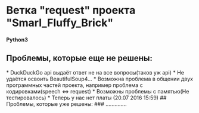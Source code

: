 # Ветка "request" проекта "Smarl_Fluffy_Brick"
#### Python3
## Проблемы, которые еще не решены:
<list>
 * DuckDuckGo api выдаёт ответ не на все вопросы(таков уж api)
 * Не удаётся освоить BeautifulSoup4...
 * Возможна проблема в общении двух программных частей проекта, например проблема с кодировками(speech <=> request)
 * Возможны проблемы с памятью(Не тестировалось)
 * Теперь у нас нет платы (20.07 2016 15:59)
</list>
## Проблемы, которые уже решены:
### ..............
